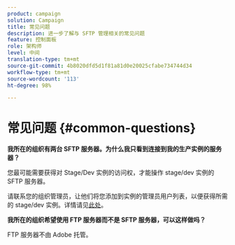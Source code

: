 ```yaml
---
product: campaign
solution: Campaign
title: 常见问题
description: 进一步了解与 SFTP 管理相关的常见问题
feature: 控制面板
role: 架构师
level: 中间
translation-type: tm+mt
source-git-commit: 4b8020dfd5d1f81a81d0e20025cfabe734744d34
workflow-type: tm+mt
source-wordcount: '113'
ht-degree: 98%

---
```



# 常见问题 {#common-questions}

**我所在的组织有两台 SFTP 服务器。为什么我只看到连接到我的生产实例的服务器？**

您最可能需要获得对 Stage/Dev 实例的访问权，才能操作 stage/dev 实例的 SFTP 服务器。

请联系您的组织管理员，让他们将您添加到实例的管理员用户列表，以便获得所需的 stage/dev 实例。详情请见[此处](../../discover/using/managing-permissions.md)。

**我所在的组织希望使用 FTP 服务器而不是 SFTP 服务器，可以这样做吗？**

FTP 服务器不由 Adobe 托管。
